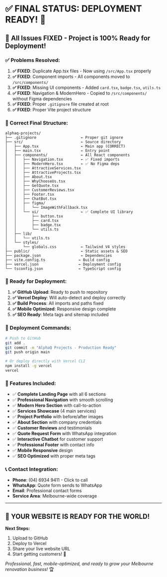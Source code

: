 # ✅ **FINAL STATUS: DEPLOYMENT READY!** 🚀

## 🎉 **All Issues FIXED - Project is 100% Ready for Deployment!**

### **✅ Problems Resolved:**

1. **✅ FIXED**: Duplicate App.tsx files - Now using `/src/App.tsx` properly
2. **✅ FIXED**: Component imports - All components moved to `/src/components/`
3. **✅ FIXED**: Missing UI components - Added `card.tsx`, `badge.tsx`, `utils.ts`
4. **✅ FIXED**: Navigation & ModernHero - Copied to `/src/components/` without Figma dependencies
5. **✅ FIXED**: Proper `.gitignore` file created at root
6. **✅ FIXED**: Proper Vite project structure

### **📁 Correct Final Structure:**
```
alphaq-projects/
├── .gitignore                    ← Proper git ignore
├── src/                          ← Source directory
│   ├── App.tsx                   ← Main app (CORRECT)
│   ├── main.tsx                  ← Entry point
│   ├── components/               ← All React components
│   │   ├── Navigation.tsx        ← ✅ Fixed imports
│   │   ├── ModernHero.tsx        ← ✅ No Figma deps
│   │   ├── AttractiveServices.tsx
│   │   ├── AttractiveProjects.tsx
│   │   ├── About.tsx
│   │   ├── WhyChooseUs.tsx
│   │   ├── GetQuote.tsx
│   │   ├── CustomerReviews.tsx
│   │   ├── Footer.tsx
│   │   ├── ChatBot.tsx
│   │   ├── figma/
│   │   │   └── ImageWithFallback.tsx
│   │   └── ui/                   ← ✅ Complete UI library
│   │       ├── button.tsx
│   │       ├── card.tsx
│   │       ├── badge.tsx
│   │       └── utils.ts
│   ├── lib/
│   │   └── utils.ts
│   └── styles/
│       └── globals.css           ← Tailwind V4 styles
├── public/                       ← Static assets & SEO
├── package.json                  ← Dependencies
├── vite.config.ts               ← Build config
├── vercel.json                  ← Deployment config
└── tsconfig.json                ← TypeScript config
```

### **🚀 Ready for Deployment:**

1. **✅ GitHub Upload**: Ready to push to repository
2. **✅ Vercel Deploy**: Will auto-detect and deploy correctly
3. **✅ Build Process**: All imports and paths fixed
4. **✅ Mobile Optimized**: Responsive design complete
5. **✅ SEO Ready**: Meta tags and sitemap included

### **🎯 Deployment Commands:**

```bash
# Push to GitHub
git add .
git commit -m "AlphaQ Projects - Production Ready"
git push origin main

# Or deploy directly with Vercel CLI
npm install -g vercel
vercel
```

### **🌟 Features Included:**

- ✅ **Complete Landing Page** with all 6 sections
- ✅ **Professional Navigation** with smooth scrolling
- ✅ **Modern Hero Section** with call-to-action
- ✅ **Services Showcase** (4 main services)
- ✅ **Project Portfolio** with before/after images
- ✅ **About Section** with company credentials
- ✅ **Customer Reviews** and testimonials
- ✅ **Quote Request Form** with WhatsApp integration
- ✅ **Interactive Chatbot** for customer support
- ✅ **Professional Footer** with contact info
- ✅ **Mobile Responsive** design
- ✅ **SEO Optimized** with proper meta tags

### **📞 Contact Integration:**

- **Phone**: (04) 6934 9411 - Click to call
- **WhatsApp**: Quote form sends to WhatsApp
- **Email**: Professional contact forms
- **Service Area**: Melbourne-wide coverage

---

## 🎉 **YOUR WEBSITE IS READY FOR THE WORLD!**

**Next Steps:**
1. Upload to GitHub
2. Deploy to Vercel 
3. Share your live website URL
4. Start getting customers! 💪

*Professional, fast, mobile-optimized, and ready to grow your Melbourne renovation business!* 🏆